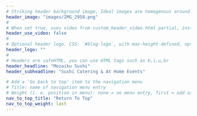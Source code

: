 ```yaml
---
# Striking header background image, Ideal images are homogenous around the centre and contrasting to the text. Non-ideal images can use `title_guard`
header_image: "images/IMG_2958.png"
#
# When set true, uses video from custom_header_video.html partial, instead of header_image
header_use_video: false
#
# Optional header logo. CSS: `#blog-logo`, with max-height defined, optimize to prevent scaling
header_logo: ""
#
# Headers are safeHTML, you can use HTML tags such as b,i,u,br
header_headline: "Mozaiku Sushi"
header_subheadline: "Sushi Catering & At Home Events"

# Add a 'Go back to top' item to the navigation menu
# Title: name of navigation menu entry
# Weight (i. e. position in menu): none = no menu entry, first = add as first entry, last = ad as last entry
nav_to_top_title: "Return To Top"
nav_to_top_weight: last
---
```

